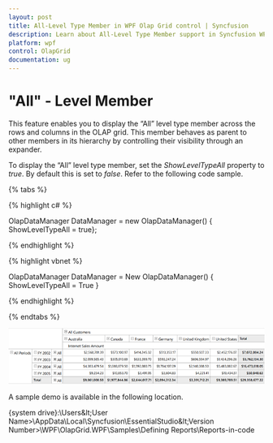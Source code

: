 ```yaml
---
layout: post
title: All-Level Type Member in WPF Olap Grid control | Syncfusion
description: Learn about All-Level Type Member support in Syncfusion WPF Olap Grid control and more.
platform: wpf
control: OlapGrid
documentation: ug
---
```


# "All" - Level Member

This feature enables you to display the “All” level type member across the rows and columns in the OLAP grid. This member behaves as parent to other members in its hierarchy by controlling their visibility through an expander.

To display the “All” level type member, set the _ShowLevelTypeAll_ property to _true_. By default this is set to _false_. Refer to the following code sample.

{% tabs %}
  
{% highlight c# %}

OlapDataManager DataManager = new OlapDataManager() { ShowLevelTypeAll = true};

{% endhighlight %}

{% highlight vbnet %}

OlapDataManager DataManager = New OlapDataManager() { ShowLevelTypeAll = True }

{% endhighlight %}

{% endtabs %}

![Support-for-All-Level-Type-Member_img1](Support-for-All-Level-Type-Member_images/Support-for-All-Level-Type-Member_img1.png)

A sample demo is available in the following location.

{system drive}:\Users\&lt;User Name&gt;\AppData\Local\Syncfusion\EssentialStudio\&lt;Version Number&gt;\WPF\OlapGrid.WPF\Samples\Defining Reports\Reports-in-code
